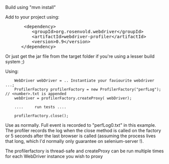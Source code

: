 Build using "mvn install"

Add to your project using:

<pre>
       &lt;dependency>
          &lt;groupId>org.rosenvold.webdriver&lt;/groupId>
          &lt;artifactId>webdriver-profiler&lt;/artifactId>
          &lt;version>0.9&lt;/version>
      &lt;/dependency>
</pre>

Or just get the jar file from the target folder if you're using a lesser build system ;)


Using:

        WebDriver webDriver = .. Instantiate your faviourite webdriver ...;
        ProfilerFactory profilerFactory = new ProfilerFactory("perfLog");  // <number>.txt is appended
        webDriver = profilerFactory.createProxy( webDriver);

        ....     run tests ....

        profilerFactory.close();


Use as normally. Full event is recorded to "perfLog0.txt" in this example. The profiler records the log when the
close method is called on the factory or 5 seconds after the last browser is called (assuming the process lives that long, which
I'd normally only guarantee on selenium-server !).


The profilerfactory is thread-safe and createProxy can be run multiple times for each WebDriver instance you wish to proxy
